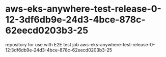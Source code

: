 # aws-eks-anywhere-test-release-0-12-3df6db9e-24d3-4bce-878c-62eecd0203b3-25
repository for use with E2E test job aws-eks-anywhere-test-release-0-12:3df6db9e-24d3-4bce-878c-62eecd0203b3-25
